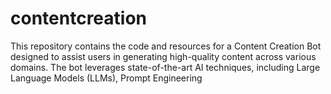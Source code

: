 # contentcreation
This repository contains the code and resources for a Content Creation Bot designed to assist users in generating high-quality content across various domains. The bot leverages state-of-the-art AI techniques, including Large Language Models (LLMs), Prompt Engineering
